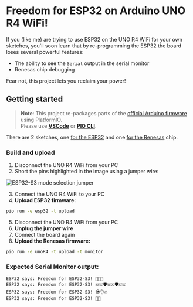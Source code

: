 # Freedom for ESP32 on Arduino UNO R4 WiFi!

If you (like me) are trying to use ESP32 on the UNO R4 WiFi for your own sketches, you'll soon learn that by re-programming the ESP32 the board loses several powerful features:
- The ability to see the `Serial` output in the serial monitor
- Renesas chip debugging

Fear not, this project lets you reclaim your power!

## Getting started

> __Note__: This project re-packages parts of the [official Arduino firmware](https://github.com/arduino/uno-r4-wifi-usb-bridge) using PlatformIO.  
> Please use [**VSCode**][pio_vscode] or [**PIO CLI**][pio_cli].  

There are 2 sketches, one [for the ESP32](src_esp32/main_esp.cpp) and one [for the Renesas](src/main_ra.cpp) chip.  

### Build and upload

1. Disconnect the UNO R4 WiFi from your PC
2. Short the pins highlighted in the image using a jumper wire:

![ESP32-S3 mode selection jumper](https://github.com/pennam/UnoR4WiFiUpdate/assets/20436476/b271759e-5d7b-44f5-954e-15bc0f7feae9)

3. Connect the UNO R4 WiFi to your PC
4. **Upload ESP32 firmware:**

```sh
pio run -e esp32 -t upload
```

5. Disconnect the UNO R4 WiFi from your PC
6. **Unplug the jumper wire**
7. Connect the board again
8. **Upload the Renesas firmware:**

```sh
pio run -e unoR4 -t upload -t monitor
```

### Expected Serial Monitor output:

```log
ESP32 says: Freedom for ESP32-S3! 🌟🌟🌟
ESP32 says: Freedom for ESP32-S3! 🇺🇦🛡️🇺🇦🛡️🇺🇦
ESP32 says: Freedom for ESP32-S3! 😎👌🔥
ESP32 says: Freedom for ESP32-S3! 🚀🌘
```

[pio_vscode]: https://docs.platformio.org/en/stable/integration/ide/vscode.html#ide-vscode
[pio_cli]: https://docs.platformio.org/en/stable/core/index.html
